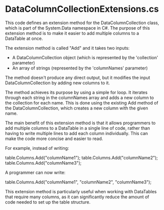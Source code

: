 # DataColumnCollectionExtensions.cs

This code defines an extension method for the DataColumnCollection class, which is part of the System.Data namespace in C#. The purpose of this extension method is to make it easier to add multiple columns to a DataTable at once.

The extension method is called "Add" and it takes two inputs:

- A DataColumnCollection object (which is represented by the 'collection' parameter)
- An array of strings (represented by the 'columnNames' parameter)

The method doesn't produce any direct output, but it modifies the input DataColumnCollection by adding new columns to it.

The method achieves its purpose by using a simple for loop. It iterates through each string in the columnNames array and adds a new column to the collection for each name. This is done using the existing Add method of the DataColumnCollection, which creates a new column with the given name.

The main benefit of this extension method is that it allows programmers to add multiple columns to a DataTable in a single line of code, rather than having to write multiple lines to add each column individually. This can make the code more concise and easier to read.

For example, instead of writing:

table.Columns.Add("columnName1");
table.Columns.Add("columnName2");
table.Columns.Add("columnName3");

A programmer can now write:

table.Columns.Add("columnName1", "columnName2", "columnName3");

This extension method is particularly useful when working with DataTables that require many columns, as it can significantly reduce the amount of code needed to set up the table structure.